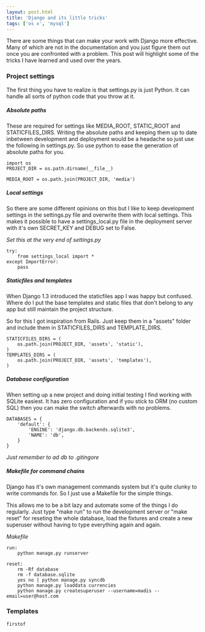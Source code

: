 ```yaml
---
layout: post.html
title: 'Django and its little tricks'
tags: ['os x', 'mysql']
---
```

There are some things that can make your work with Django more effective. Many of which are not in the documentation and you just figure them out once you are confronted with a problem. This post will highlight some of the tricks I have learned and used over the years.

### Project settings
The first thing you have to realize is that settings.py is just Python. It can handle all sorts of python code that you throw at it.

##### Absolute paths
These are required for settings like MEDIA_ROOT, STATIC_ROOT and STATICFILES_DIRS. Writing the absolute paths and keeping them up to date inbetween development and deployment would be a headache so just use the following in settings.py. So use python to ease the generation of absolute paths for you.

~~~ { python }
import os
PROJECT_DIR = os.path.dirname(__file__)

MEDIA_ROOT = os.path.join(PROJECT_DIR, 'media')
~~~

##### Local settings
So there are some different opinions on this but I like to keep development settings in the settings.py file and overwrite them with local settings. This makes it possible to have a settings_local.py file in the deployment server with it's own SECRET_KEY and DEBUG set to False.

_Set this at the very end of settings.py_

~~~ { python }
try:
	from settings_local import *
except ImportError:
	pass
~~~


##### Staticfiles and templates
When Django 1.3 introduced the staticfiles app I was happy but confused. Where do I put the base templates and static files that don't belong to any app but still maintain the project structure.

So for this I got inspiration from Rails. Just keep them in a "assets" folder and include them in STATICFILES_DIRS and TEMPLATE_DIRS.

~~~ { python }
STATICFILES_DIRS = (
	os.path.join(PROJECT_DIR, 'assets', 'static'),
)
TEMPLATES_DIRS = (
	os.path.join(PROJECT_DIR, 'assets', 'templates'),
)
~~~

##### Database configuration
When setting up a new project and doing initial testing I find working with SQLite easiest. It has zero configuration and if you stick to ORM (no custom SQL) then you can make the switch afterwards with no problems.

~~~ { python }
DATABASES = {
    'default': {
        'ENGINE': 'django.db.backends.sqlite3',
        'NAME': 'db',
    }
}
~~~

_Just remember to ad db to .gitingore_

##### Makefile for command chains
Django has it's own management commands system but it's quite clunky to write commands for. So I just use a Makefile for the simple things.

This allows me to be a bit lazy and automate some of the things I do regularly. Just type "make run" to run the development server or "make reset" for reseting the whole database, load the fixtures and create a new superuser without having to type everything again and again.

_Makefile_

~~~ { makefile }
run:
	python manage.py runserver

reset:
	rm -Rf database
	rm -f database.sqlite
	yes no | python manage.py syncdb
	python manage.py loaddata currencies
	python manage.py createsuperuser --username=madis --email=user@host.com
~~~

### Templates

~~~ { python }
firstof
~~~